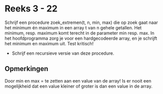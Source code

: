 # Reeks 3 - 22

Schrijf een procedure zoek_extremen(t, n, min, max) die op zoek gaat naar het minimum én maximum in een array t van
n gehele getallen. Het minimum, resp. maximum komt terecht in de parameter min resp. max. In het hoofdprogramma zorg
je voor een hardgecodeerde array, en je schrijft het minimum en maximum uit. Test kritisch!

-   Schrijf een recursieve versie van deze procedure.


## Opmerkingen

Door min en max = te zetten aan een value van de array! 
Is er nooit een mogelijkheid dat een value kleiner of groter is dan een value
in de array.